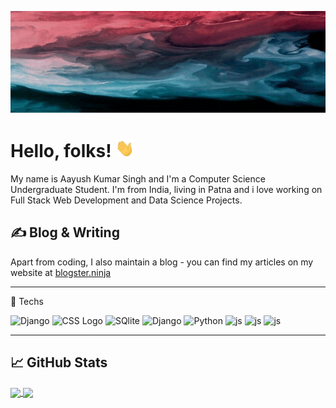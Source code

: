 [![Header](https://github.com/Aayush452-cell/Aayush452-cell/blob/master/header.gif "Header")](http://aayushsingh.herokuapp.com/)


# Hello, folks! <img src="https://raw.githubusercontent.com/Aayush452-cell/Aayush452-cell/master/wave.gif" width="30px">
My name is Aayush Kumar Singh and I'm a Computer Science Undergraduate Student. I'm from India, living in Patna and i love working on Full Stack Web Development and Data Science Projects.


## &#x270d; Blog & Writing

Apart from coding, I also maintain a blog - you can find my articles on my website at [blogster.ninja](https://www.blogster.ninja/) 


---

🧰 Techs

<img src="https://cdn.worldvectorlogo.com/logos/django.svg" alt="Django" width="50" height="50"/>  <img src="https://cdn.worldvectorlogo.com/logos/react-2.svg" alt="CSS Logo" width="50" height="50"/>  <img src="https://cdn.worldvectorlogo.com/logos/sqlite.svg" alt="SQlite" width="100" height="50"/>  <img src="https://cdn.worldvectorlogo.com/logos/mysql-3.svg" alt="Django" width="100" height="50"/> <img src="https://cdn.worldvectorlogo.com/logos/python-5.svg" alt="Python" width="60" height="50"/>  <img src="https://cdn.worldvectorlogo.com/logos/javascript-1.svg" alt="js" width="60" height="50"/>  <img src="https://cdn.worldvectorlogo.com/logos/flask.svg" alt="js" width="60" height="50"/> <img src="https://cdn.worldvectorlogo.com/logos/c.svg" alt="js" width="50" height="50"/> 
 
---



## &#x1f4c8; GitHub Stats

<a href="https://github.com/Aayush452-cell/Aayush452-cell">
  <img align="center" src="https://github-readme-stats.vercel.app/api/top-langs/?username=Aayush452-cell&hide=java,html,tex&title_color=ffffff&text_color=c9cacc&icon_color=2bbc8a&bg_color=1d1f21&langs_count=3" />
</a>

<a href="https://github.com/Aayush452-cell/Aayush452-cell">
  <img align="center" src="https://github-readme-stats.vercel.app/api?username=Aayush452-cell&show_icons=true&line_height=27&count_private=true&theme=radical alt="Aayush's GitHub Stats" />
</a>
